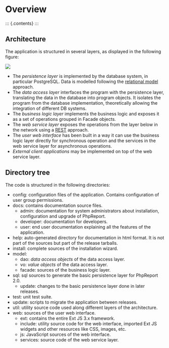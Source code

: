 Overview
========

::: {.contents}
:::

Architecture
------------

The application is structured in several layers, as displayed in the
following figure:

![](i/architecture.png)

-   The *persistence layer* is implemented by the database system, in
    particular PostgreSQL. Data is modelled following the [relational
    model](https://en.wikipedia.org/wiki/Relational_model) approach.
-   The *data access layer* interfaces the program with the persistence
    layer, translating the data in the database into program objects. It
    isolates the program from the database implementation, theoretically
    allowing the integration of different DB systems.
-   The *business logic layer* implements the business logic and exposes
    it as a set of operations grouped in Facade objects.
-   The *web service layer* exposes the operations from the layer below
    in the network using a
    [REST](https://en.wikipedia.org/wiki/Representational_state_transfer)
    approach.
-   The *user web interface* has been built in a way it can use the
    business logic layer directly for synchronous operation and the
    services in the web service layer for asynchronous operations.
-   *External client applications* may be implemented on top of the web
    service layer.

Directory tree
--------------

The code is structured in the following directories:

-   config: configuration files of the application. Contains
    configuration of user group permissions.
-   docs: contains documentation source files.
    -   admin: documentation for system administrators about
        installation, configuration and upgrade of PhpReport.
    -   developer: documentation for developers.
    -   user: end user documentation explaining all the features of the
        application.
-   help: auto-generated directory for documentation in html format. It
    is not part of the sources but part of the release tarballs.
-   install: complete sources of the installation wizard.
-   model:
    -   dao: *data access objects* of the data access layer.
    -   vo: *value objects* of the data access layer.
    -   facade: sources of the business logic layer.
-   sql: sql sources to generate the basic persistence layer for
    PhpReport 2.0.
    -   update: changes to the basic persistence layer done in later
        releases.
-   test: unit test suite.
-   update: scripts to migrate the application between releases.
-   util: utility source code used along different layers of the
    architecture.
-   web: sources of the user web interface.
    -   ext: contains the entire Ext JS 3.x framework.
    -   include: utility source code for the web interface, imported Ext
        JS widgets and other resources like CSS, images, etc.
    -   js: JavaScript sources of the web interface.
    -   services: source code of the web service layer.

